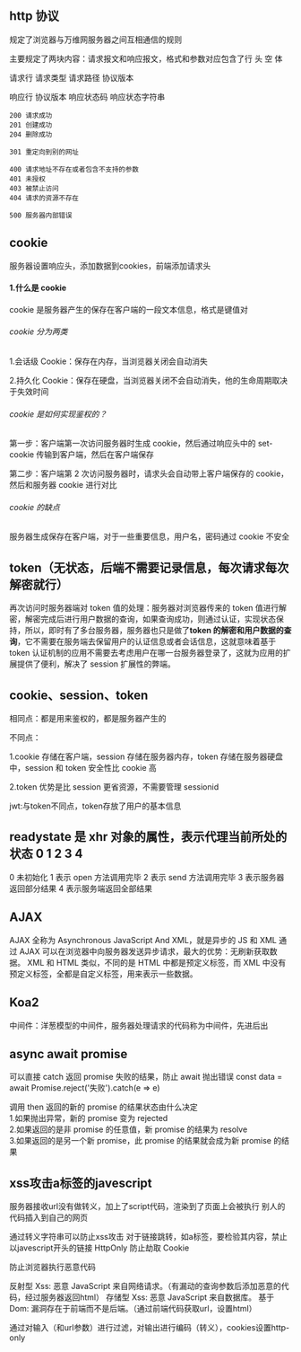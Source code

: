 ## http 协议

规定了浏览器与万维网服务器之间互相通信的规则

主要规定了两块内容：请求报文和响应报文，格式和参数对应包含了行 头 空 体

请求行 请求类型 请求路径 协议版本

响应行 协议版本 响应状态码 响应状态字符串

```
200 请求成功
201 创建成功
204 删除成功

301 重定向到别的网址

400 请求地址不存在或者包含不支持的参数
401 未授权
403 被禁止访问
404 请求的资源不存在

500 服务器内部错误
```

## cookie
服务器设置响应头，添加数据到cookies，前端添加请求头
#### 1.什么是 cookie

cookie 是服务器产生的保存在客户端的一段文本信息，格式是键值对

###### cookie 分为两类

1.会话级 Cookie：保存在内存，当浏览器关闭会自动消失

2.持久化 Cookie：保存在硬盘，当浏览器关闭不会自动消失，他的生命周期取决于失效时间

###### cookie 是如何实现鉴权的？

第一步：客户端第一次访问服务器时生成 cookie，然后通过响应头中的 set-cookie 传输到客户端，然后在客户端保存

第二步：客户端第 2 次访问服务器时，请求头会自动带上客户端保存的 cookie，然后和服务器 cookie 进行对比

###### cookie 的缺点

服务器生成保存在客户端，对于一些重要信息，用户名，密码通过 cookie 不安全

## token（无状态，后端不需要记录信息，每次请求每次解密就行）

再次访问时服务器端对 token 值的处理：服务器对浏览器传来的 token 值进行解密，解密完成后进行用户数据的查询，如果查询成功，则通过认证，实现状态保持，所以，即时有了多台服务器，服务器也只是做了**token 的解密和用户数据的查询**，它不需要在服务端去保留用户的认证信息或者会话信息，这就意味着基于 token 认证机制的应用不需要去考虑用户在哪一台服务器登录了，这就为应用的扩展提供了便利，解决了 session 扩展性的弊端。

## cookie、session、token

相同点：都是用来鉴权的，都是服务器产生的

不同点：

1.cookie 存储在客户端，session 存储在服务器内存，token 存储在服务器硬盘中，session 和 token 安全性比 cookie 高

2.token 优势是比 session 更省资源，不需要管理 sessionid

jwt:与token不同点，token存放了用户的基本信息
## readystate 是 xhr 对象的属性，表示代理当前所处的状态 0 1 2 3 4

0 未初始化
1 表示 open 方法调用完毕
2 表示 send 方法调用完毕
3 表示服务器返回部分结果
4 表示服务端返回全部结果

## AJAX

AJAX 全称为 Asynchronous JavaScript And XML，就是异步的 JS 和 XML
通过 AJAX 可以在浏览器中向服务器发送异步请求，最大的优势：无刷新获取数据。
XML 和 HTML 类似，不同的是 HTML 中都是预定义标签，而 XML 中没有预定义标签，全都是自定义标签，用来表示一些数据。

## Koa2

中间件：洋葱模型的中间件，服务器处理请求的代码称为中间件，先进后出

## async await promise

可以直接 catch 返回 promise 失败的结果，防止 await 抛出错误
const data = await Promise.reject('失败').catch(e => e)

调用 then 返回的新的 promise 的结果状态由什么决定  
1.如果抛出异常，新的 promise 变为 rejected  
2.如果返回的是非 promise 的任意值，新 promise 的结果为 resolve  
3.如果返回的是另一个新 promise，此 promise 的结果就会成为新 promise 的结果


## xss攻击a标签的javescript
服务器接收url没有做转义，加上了script代码，渲染到了页面上会被执行
别人的代码插入到自己的网页

通过转义字符串可以防止xss攻击
对于链接跳转，如a标签，要检验其内容，禁止以javescript开头的链接
HttpOnly 防止劫取 Cookie

防止浏览器执行恶意代码

反射型 Xss: 恶意 JavaScript 来自网络请求。（有漏动的查询参数后添加恶意的代码，经过服务器返回html）
存储型 Xss: 恶意 JavaScript 来自数据库。
基于 Dom: 漏洞存在于前端而不是后端。（通过前端代码获取url，设置html）

通过对输入（和url参数）进行过滤，对输出进行编码（转义），cookies设置http-only